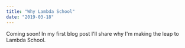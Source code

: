 ```yaml
---
title: "Why Lambda School"
date: "2019-03-18"
---
```


Coming soon! In my first blog post I'll share why I'm making the leap to Lambda School. 